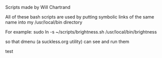Scripts made by Will Chartrand

All of these bash scripts are used by putting symbolic links of the same name into my /usr/local/bin directory

For example:
    sudo ln -s ~/scripts/brightness.sh /usr/local/bin/brightness

so that dmenu (a suckless.org utility) can see and run them


test

